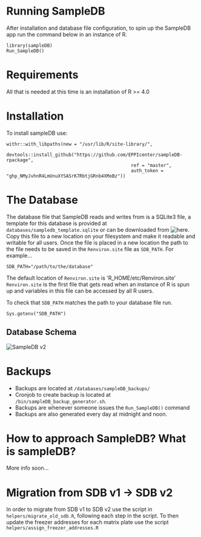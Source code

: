 
# Running SampleDB
After installation and database file configuration, to spin up the SampleDB app run the command below in an instance of R.
```
library(sampleDB)
Run_SampleDB()
```
# Requirements

All that is needed at this time is an installation of R >= 4.0

# Installation
To install sampleDB use:
```
withr::with_libpaths(new = "/usr/lib/R/site-library/", 
                     devtools::install_github("https://github.com/EPPIcenter/sampleDB-rpackage", 
                                              ref = "master", 
                                              auth_token = "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"))
```

# The Database
The database file that SampleDB reads and writes from is a SQLite3 file, a template for this database is provided at `databases/sampledb_template.sqlite` or can be downloaded from ![here](https://drive.google.com/file/d/1umwodPMPR0kZdsrlxTJQa-O0ylQq4tUS/view?usp=sharing).
Copy this file to a new location on your filesystem and make it readable and writable for all users.
Once the file is placed in a new location the path to the file needs to be saved in the `Renviron.site` file as `SDB_PATH`.
For example...
```
SDB_PATH="/path/to/the/database"
```

The default location of `Renviron.site` is 'R_HOME/etc/Renviron.site'
`Renviron.site` is the first file that gets read when an instance of R is spun up and variables in this file can be accessed by all R users.

To check that `SDB_PATH` matches the path to your database file run.
```
Sys.getenv("SDB_PATH")
```

## Database Schema
![SampleDB v2](https://user-images.githubusercontent.com/95319271/159344494-62fb6d59-66b6-4a9a-b4ae-decd74fc9739.svg)

# Backups
- Backups are located at `/databases/sampleDB_backups/`
- Cronjob to create backup is located at `/bin/sampleDB_backup_generator.sh`. 
- Backups are whenever someone issues the `Run_SampleDB()` command
- Backups are also generated every day at midnight and noon.

# How to approach SampleDB? What is sampleDB?
More info soon...

# Migration from SDB v1 -> SDB v2
In order to migrate from SDB v1 to SDB v2 use the script in `helpers/migrate_old_sdb.R`, following each step in the script. 
To then update the freezer addresses for each matrix plate use the script `helpers/assign_freezer_addresses.R`
